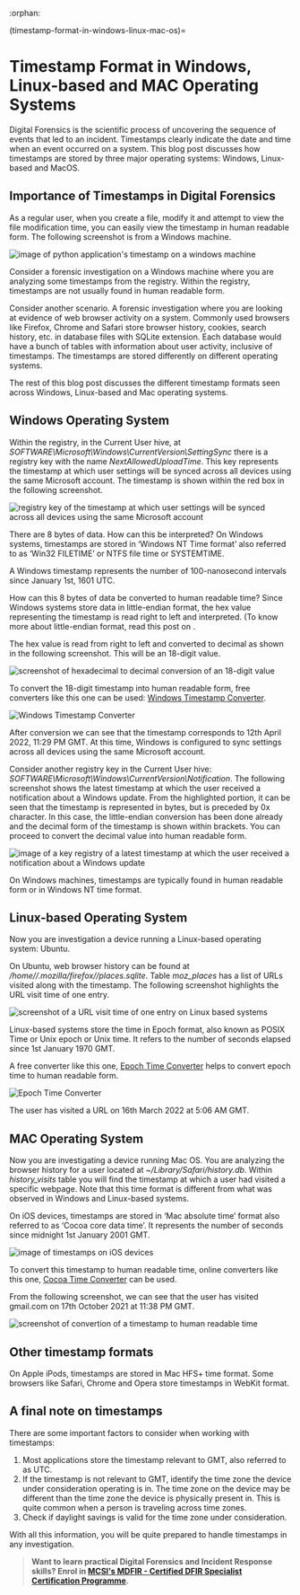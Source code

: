 :orphan:

(timestamp-format-in-windows-linux-mac-os)=

# Timestamp Format in Windows, Linux-based and MAC Operating Systems

Digital Forensics is the scientific process of uncovering the sequence of events that led to an incident. Timestamps clearly indicate the date and time when an event occurred on a system. This blog post discusses how timestamps are stored by three major operating systems: Windows, Linux-based and MacOS.

## Importance of Timestamps in Digital Forensics

As a regular user, when you create a file, modify it and attempt to view the file modification time, you can easily view the timestamp in human readable form. The following screenshot is from a Windows machine.

![image of python application's timestamp on a windows machine](images/ts_1.png)

Consider a forensic investigation on a Windows machine where you are analyzing some timestamps from the registry. Within the registry, timestamps are not usually found in human readable form.

Consider another scenario. A forensic investigation where you are looking at evidence of web browser activity on a system. Commonly used browsers like Firefox, Chrome and Safari store browser history, cookies, search history, etc. in database files with SQLite extension. Each database would have a bunch of tables with information about user activity, inclusive of timestamps. The timestamps are stored differently on different operating systems. 

The rest of this blog post discusses the different timestamp formats seen across Windows, Linux-based and Mac operating systems.

## Windows Operating System

Within the registry, in the Current User hive, at *SOFTWARE\Microsoft\Windows\CurrentVersion\SettingSync* there is a registry key with the name *NextAllowedUploadTime*. This key represents the timestamp at which user settings will be synced across all devices using the same Microsoft account. The timestamp is shown within the red box in the following screenshot.

![registry key of the timestamp at which user settings will be synced across all devices using the same Microsoft account](images/ts_2.png)

There are 8 bytes of data. How can this be interpreted? On Windows systems, timestamps are stored in ‘Windows NT Time format’ also referred to as ‘Win32 FILETIME’ or NTFS file time or SYSTEMTIME. 

A Windows timestamp represents the number of 100-nanosecond intervals since January 1st, 1601 UTC. 

How can this 8 bytes of data be converted to human readable time? Since Windows systems store data in little-endian format, the hex value representing the timestamp is read right to left and interpreted. (To know more about little-endian format, read this post on [](endian-systems-explained-little-endian-vs-big-endian).

The hex value is read from right to left and converted to decimal as shown in the following screenshot. This will be an 18-digit value.

![screenshot of hexadecimal to decimal conversion of an 18-digit value](images/ts_3.png)

To convert the 18-digit timestamp into human readable form, free converters like this one can be used: [Windows Timestamp Converter](https://www.epochconverter.com/ldap).

![Windows Timestamp Converter](images/ts_4.png)

After conversion we can see that the timestamp corresponds to 12th April 2022, 11:29 PM GMT. At this time, Windows is configured to sync settings across all devices using the same Microsoft account.

Consider another registry key in the Current User hive: *SOFTWARE\Microsoft\Windows\CurrentVersion\Notification*. The following screenshot shows the latest timestamp at which the user received a notification about a Windows update. From the highlighted portion, it can be seen that the timestamp is represented in bytes, but is preceded by 0x character. In this case, the little-endian conversion has been done already and the decimal form of the timestamp is shown within brackets. You can proceed to convert the decimal value into human readable form.

![image of a key registry of a latest timestamp at which the user received a notification about a Windows update](images/ts_5.png)

On Windows machines, timestamps are typically found in human readable form or in Windows NT time format.

## Linux-based Operating System

Now you are investigation a device running a Linux-based operating system: Ubuntu. 

On Ubuntu, web browser history can be found at */home/<user>/.mozilla/firefox/<profile>/places.sqlite*. Table *moz_places* has a list of URLs visited along with the timestamp. The following screenshot highlights the URL visit time of one entry.

![screenshot of a URL visit time of one entry on Linux based systems](images/ts_6.png)

Linux-based systems store the time in Epoch format, also known as POSIX Time or Unix epoch or Unix time. It refers to the number of seconds elapsed since 1st January 1970 GMT.

A free converter like this one, [Epoch Time Converter](https://www.epochconverter.com/#tools) helps to convert epoch time to human readable form.

![Epoch Time Converter](images/ts_7.png)

The user has visited a URL on 16th March 2022 at 5:06 AM GMT.

## MAC Operating System

Now you are investigating a device running Mac OS. You are analyzing the browser history for a user located at *~/Library/Safari/history.db*. Within *history_visits* table you will find the timestamp at which a user had visited a specific webpage. Note that this time format is different from what was observed in Windows and Linux-based systems. 

On iOS devices, timestamps are stored in ‘Mac absolute time’ format also referred to as ‘Cocoa core data time’. It represents the number of seconds since midnight 1st January 2001 GMT.

![image of timestamps on iOS devices](images/ts_8.png)

To convert this timestamp to human readable time, online converters like this one, [Cocoa Time Converter](https://www.epochconverter.com/coredata) can be used.

From the following screenshot, we can see that the user has visited gmail.com on 17th October 2021 at 11:38 PM GMT.

![screenshot of convertion of a timestamp to human readable time](images/ts_9.png)

## Other timestamp formats

On Apple iPods, timestamps are stored in Mac HFS+ time format. Some browsers like Safari, Chrome and Opera store timestamps in WebKit format.

## A final note on timestamps

There are some important factors to consider when working with timestamps:

1. Most applications store the timestamp relevant to GMT, also referred to as UTC. 
2. If the timestamp is not relevant to GMT, identify the time zone the device under consideration operating is in. The time zone on the device may be different than the time zone the device is physically present in. This is quite common when a person is traveling across time zones.
3. Check if daylight savings is valid for the time zone under consideration.

With all this information, you will be quite prepared to handle timestamps in any investigation.

> **Want to learn practical Digital Forensics and Incident Response skills? Enrol in [MCSI's MDFIR - Certified DFIR Specialist Certification Programme](https://www.mosse-institute.com/certifications/mdfir-certified-dfir-specialist.html).**